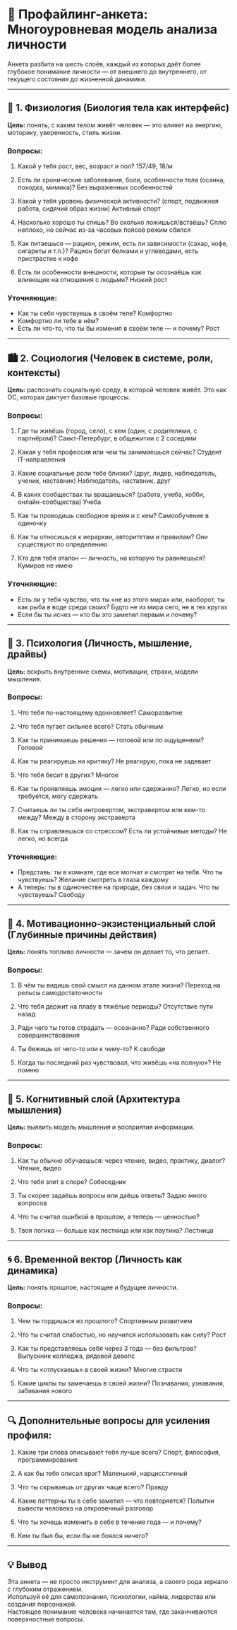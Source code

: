 
# 🧠 Профайлинг-анкета: Многоуровневая модель анализа личности

Анкета разбита на шесть слоёв, каждый из которых даёт более глубокое понимание личности — от внешнего до внутреннего, от текущего состояния до жизненной динамики.

---

## 🧬 1. Физиология (Биология тела как интерфейс)

**Цель:** понять, с каким телом живёт человек — это влияет на энергию, моторику, уверенность, стиль жизни.

### Вопросы:
1. Какой у тебя рост, вес, возраст и пол?
157/49, 18/м

2. Есть ли хронические заболевания, боли, особенности тела (осанка, походка, мимика)?
Без выраженных особенностей

3. Какой у тебя уровень физической активности? (спорт, подвижная работа, сидячий образ жизни)
Активный спорт 

4. Насколько хорошо ты спишь? Во сколько ложишься/встаёшь?
Сплю неплохо, но сейчас из-за часовых поясов режим сбился

5. Как питаешься — рацион, режим, есть ли зависимости (сахар, кофе, сигареты и т.п.)?
Рацион богат белками и углеводами, есть пристрастие к кофе 

6. Есть ли особенности внешности, которые ты осознаёшь как влияющие на отношения с людьми?
Низкий рост
### Уточняющие:
- Как ты себя чувствуешь в своём теле? 
Комфортно
- Комфортно ли тебе в нём?
- Есть ли что-то, что ты бы изменил в своём теле — и почему?
Рост
---

## 🏙 2. Социология (Человек в системе, роли, контексты)

**Цель:** распознать социальную среду, в которой человек живёт. Это как ОС, которая диктует базовые процессы.

### Вопросы:
1. Где ты живёшь (город, село), с кем (один, с родителями, с партнёром)?
Санкт-Петербург, в общежитии с 2 соседями

2. Какая у тебя профессия или чем ты занимаешься сейчас?
Студент IT-направления 

3. Какие социальные роли тебе близки? (друг, лидер, наблюдатель, ученик, наставник)
Наблюдатель, наставник, друг

4. В каких сообществах ты вращаешься? (работа, учеба, хобби, онлайн-сообщества)
Учеба 

5. Как ты проводишь свободное время и с кем?
Самообучение в одиночку 

6. Как ты относишься к иерархии, авторитетам и правилам?
Они существуют по определению 

7. Кто для тебя эталон — личность, на которую ты равняешься?
Кумиров не имею 
### Уточняющие:
- Есть ли у тебя чувство, что ты «не из этого мира» или, наоборот, ты как рыба в воде среди своих?
Будто не из мира сего, не в тех кругах
- Если бы ты исчез — кто бы это заметил первым и почему?

---

## 🧩 3. Психология (Личность, мышление, драйвы)

**Цель:** вскрыть внутренние схемы, мотивации, страхи, модели мышления.

### Вопросы:
1. Что тебя по-настоящему вдохновляет?
Саморазвитие

2. Что тебя пугает сильнее всего?
Стать обычным 

3. Как ты принимаешь решения — головой или по ощущениям?
Головой

4. Как ты реагируешь на критику?
Не реагирую, пока не задевает

5. Что тебя бесит в других?
Многое 

6. Как ты проявляешь эмоции — легко или сдержанно?
Легко, но если требуется, могу сдержать 

7. Считаешь ли ты себя интровертом, экстравертом или кем-то между?
Между в сторону экстраверта 

8. Как ты справляешься со стрессом? Есть ли устойчивые методы?
Не легко, но всегда 
### Уточняющие:
- Представь: ты в комнате, где все молчат и смотрят на тебя. Что ты чувствуешь?
Желание смотреть в глаза каждому 
- А теперь: ты в одиночестве на природе, без связи и задач. Что ты чувствуешь?
Свободу

---

## 🧭 4. Мотивационно-экзистенциальный слой (Глубинные причины действия)

**Цель:** понять топливо личности — зачем он делает то, что делает.

### Вопросы:
1. В чём ты видишь свой смысл на данном этапе жизни?
Переход на рельсы самодостаточности 

2. Что тебя держит на плаву в тяжёлые периоды?
Отсутствие пути назад

3. Ради чего ты готов страдать — осознанно?
Ради собственного совершенствования

4. Ты бежишь от чего-то или к чему-то?
К свободе 

5. Когда ты последний раз чувствовал, что живёшь «на полную»?
Не помню
---

## 🧠 5. Когнитивный слой (Архитектура мышления)

**Цель:** выявить модель мышления и восприятия информации.

### Вопросы:
1. Как ты обычно обучаешься: через чтение, видео, практику, диалог?
Чтение, видео

2. Что тебя злит в споре?
Собеседник 

3. Ты скорее задаёшь вопросы или даёшь ответы?
Задаю много вопросов

4. Что ты считал ошибкой в прошлом, а теперь — ценностью?


5. Твоя логика — больше как лестница или как паутина?
Лестница 
---

## 🌀 6. Временной вектор (Личность как динамика)

**Цель:** понять прошлое, настоящее и будущее личности.

### Вопросы:
1. Чем ты гордишься из прошлого?
Спортивным развитием 

2. Что ты считал слабостью, но научился использовать как силу?
Рост

3. Как ты представляешь себя через 3 года — без фильтров?
Выпускник колледжа, рядовой девопс

4. Что ты «отпускаешь» в своей жизни?
Многие страсти

5. Какие циклы ты замечаешь в своей жизни?
Познавания, узнавания, забивания нового 
---

## 🔍 Дополнительные вопросы для усиления профиля:

1. Какие три слова описывают тебя лучше всего?
Спорт, философия, программирование 

2. А как бы тебя описал враг?
Маленький, нарцисстичный 

3. Что ты скрываешь от других чаще всего?
Правду

4. Какие паттерны ты в себе заметил — что повторяется?
Попытки вывести человека на откровенный разговор 

5. Что ты хочешь изменить в себе в течение года — и почему?


6. Кем ты был бы, если бы не боялся ничего?

---

## 💡 Вывод

Эта анкета — не просто инструмент для анализа, а своего рода зеркало с глубоким отражением.  
Используй её для самопознания, психологии, найма, лидерства или создания персонажей.  
Настоящее понимание человека начинается там, где заканчиваются поверхностные вопросы.
